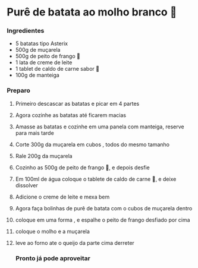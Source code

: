 # Purê de batata ao molho branco :potato:

### Ingredientes

- 5 batatas tipo Asterix
- 500g de muçarela 
- 500g de peito de frango :chicken:
- 1 lata de creme de leite
- 1 tablet de caldo de carne sabor :chicken:
- 100g de manteiga

### Preparo

1. Primeiro descascar as batatas e picar em 4 partes

2. Agora cozinhe as batatas até ficarem macias 

3. Amasse as batatas e cozinhe em uma panela com manteiga, reserve para mais tarde

4. Corte 300g da muçarela em cubos , todos do mesmo tamanho

5. Rale 200g da muçarela

6. Cozinho as 500g de peito de frango :chicken:, e depois desfie

7. Em 100ml de água coloque o tablete de caldo de carne :chicken:, e deixe dissolver

8. Adicione o creme de leite e mexa bem

9. Agora faça bolinhas de purê de batata com o cubos de muçarela dentro

10. coloque em uma forma , e espalhe o peito de frango desfiado por cima 

11. coloque o molho e a muçarela

12. leve ao forno ate o queijo da parte cima derreter

    ### Pronto já pode aproveitar 

    